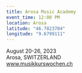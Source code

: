 ```yaml
---
title: Arosa Music Academy
event_time: 12:00 PM
location: Arosa
latitude: "46.7823704"
longitude: "9.6799111"
---
```

August 20-26, 2023<br>
Arosa, SWITZERLAND<br>
www.musikkurswochen.ch